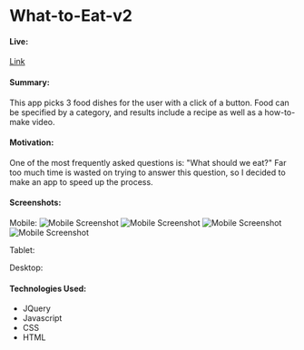 # What-to-Eat-v2

#### Live:
[Link](https://cpark99.github.io/what-to-eat-v2/)
#### Summary:
This app picks 3 food dishes for the user with a click of a button. Food can be specified by a category, and results include a recipe as well as a how-to-make video.

#### Motivation:
One of the most frequently asked questions is: "What should we eat?" Far too much time is wasted on trying to answer this question, so I decided to make an app to speed up the process.

#### Screenshots:
Mobile:
![Mobile Screenshot](/cpark99/what-to-eat-v2/blob/master/img/eat-mobile-home.png?raw=true)
![Mobile Screenshot](/cpark99/what-to-eat-v2/blob/master/img/eat-mobile-results.png?raw=true)
![Mobile Screenshot](/cpark99/what-to-eat-v2/blob/master/img/eat-mobile-details.png?raw=true)
![Mobile Screenshot](/cpark99/what-to-eat-v2/blob/master/img/eat-mobile-details-2.png?raw=true)

Tablet:

Desktop:

#### Technologies Used:
* JQuery
* Javascript
* CSS
* HTML
